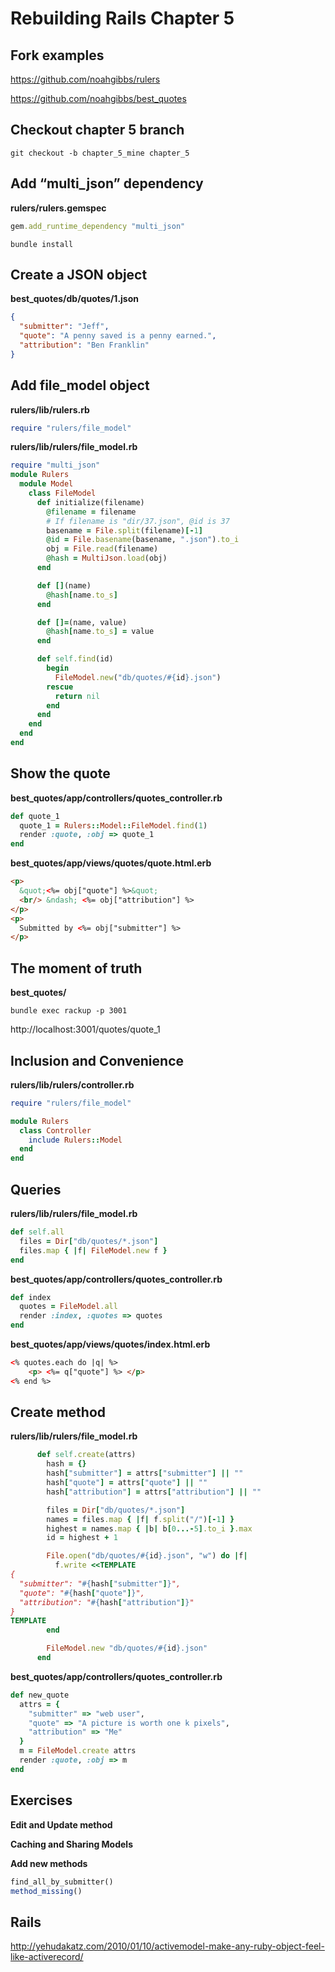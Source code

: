 # Rebuilding Rails Chapter 5

## Fork examples

https://github.com/noahgibbs/rulers

https://github.com/noahgibbs/best_quotes

## Checkout chapter 5 branch
```
git checkout -b chapter_5_mine chapter_5
```

## Add “multi_json” dependency 
**rulers/rulers.gemspec** 
```ruby
gem.add_runtime_dependency "multi_json"
```
```
bundle install
```

## Create a JSON object
**best_quotes/db/quotes/1.json**
```json
{
  "submitter": "Jeff",
  "quote": "A penny saved is a penny earned.",
  "attribution": "Ben Franklin"
}
```

## Add file_model object
**rulers/lib/rulers.rb**
```ruby
require "rulers/file_model"
```
**rulers/lib/rulers/file_model.rb**
```ruby
require "multi_json"
module Rulers
  module Model
    class FileModel
      def initialize(filename)
        @filename = filename
        # If filename is "dir/37.json", @id is 37
        basename = File.split(filename)[-1]
        @id = File.basename(basename, ".json").to_i
        obj = File.read(filename)
        @hash = MultiJson.load(obj)
      end

      def [](name)
        @hash[name.to_s]
      end

      def []=(name, value)
        @hash[name.to_s] = value
      end

      def self.find(id)
        begin
          FileModel.new("db/quotes/#{id}.json")
        rescue
          return nil
        end
      end
    end
  end
end
```

## Show the quote
**best_quotes/app/controllers/quotes_controller.rb**
```ruby
def quote_1
  quote_1 = Rulers::Model::FileModel.find(1)
  render :quote, :obj => quote_1
end
```
**best_quotes/app/views/quotes/quote.html.erb**
```html
<p>
  &quot;<%= obj["quote"] %>&quot;
  <br/> &ndash; <%= obj["attribution"] %>
</p>
<p>
  Submitted by <%= obj["submitter"] %>
</p>
```

## The moment of truth
**best_quotes/**
```
bundle exec rackup -p 3001
```
http://localhost:3001/quotes/quote_1

## Inclusion and Convenience
**rulers/lib/rulers/controller.rb**
```ruby
require "rulers/file_model"

module Rulers
  class Controller
    include Rulers::Model
  end
end

```

## Queries
**rulers/lib/rulers/file_model.rb**
```ruby
def self.all
  files = Dir["db/quotes/*.json"]
  files.map { |f| FileModel.new f }
end
```
**best_quotes/app/controllers/quotes_controller.rb**
```ruby
def index
  quotes = FileModel.all
  render :index, :quotes => quotes
end
```
**best_quotes/app/views/quotes/index.html.erb**
```html
<% quotes.each do |q| %>
    <p> <%= q["quote"] %> </p>
<% end %>
```

## Create method
**rulers/lib/rulers/file_model.rb**
```ruby
      def self.create(attrs)
        hash = {}
        hash["submitter"] = attrs["submitter"] || ""
        hash["quote"] = attrs["quote"] || ""
        hash["attribution"] = attrs["attribution"] || ""

        files = Dir["db/quotes/*.json"]
        names = files.map { |f| f.split("/")[-1] }
        highest = names.map { |b| b[0...-5].to_i }.max
        id = highest + 1

        File.open("db/quotes/#{id}.json", "w") do |f|
          f.write <<TEMPLATE
{
  "submitter": "#{hash["submitter"]}",
  "quote": "#{hash["quote"]}",
  "attribution": "#{hash["attribution"]}"
}
TEMPLATE
        end

        FileModel.new "db/quotes/#{id}.json"
      end

```
**best_quotes/app/controllers/quotes_controller.rb**
```ruby
def new_quote
  attrs = {
    "submitter" => "web user",
    "quote" => "A picture is worth one k pixels",
    "attribution" => "Me"
  }
  m = FileModel.create attrs
  render :quote, :obj => m
end
```

## Exercises
**Edit and Update method**

**Caching and Sharing Models**

**Add new methods**
```ruby
find_all_by_submitter()
method_missing()
```

## Rails
http://yehudakatz.com/2010/01/10/activemodel-make-any-ruby-object-feel-like-activerecord/






